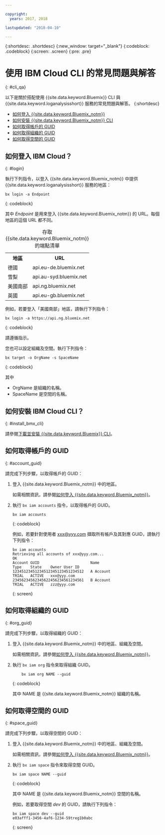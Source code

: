 ```yaml
---

copyright:
  years: 2017, 2018

lastupdated: "2018-04-10"

---
```



{:shortdesc: .shortdesc}
{:new_window: target="_blank"}
{:codeblock: .codeblock}
{:screen: .screen}
{:pre: .pre}


# 使用 IBM Cloud CLI 的常見問題與解答
{: #cli_qa}

以下是關於搭配使用 {{site.data.keyword.Bluemix}} CLI 與 {{site.data.keyword.loganalysisshort}} 服務的常見問題與解答。
{:shortdesc}

* [如何登入 {{site.data.keyword.Bluemix_notm}}](/docs/services/CloudLogAnalysis/qa/cli_qa.html#login)
* [如何安裝 {{site.data.keyword.Bluemix_notm}} CLI](/docs/services/CloudLogAnalysis/qa/cli_qa.html#install_bmx_cli)
* [如何取得帳戶的 GUID](/docs/services/CloudLogAnalysis/qa/cli_qa.html#account_guid)
* [如何取得組織的 GUID](/docs/services/CloudLogAnalysis/qa/cli_qa.html#org_guid)
* [如何取得空間的 GUID](/docs/services/CloudLogAnalysis/qa/cli_qa.html#space_guid)

## 如何登入 IBM Cloud？
{: #login}

執行下列指令，以登入 {{site.data.keyword.Bluemix_notm}} 中提供 {{site.data.keyword.loganalysisshort}} 服務的地區：

```
bx login -a Endpoint
```
{: codeblock}
	
其中 *Endpoint* 是用來登入 {{site.data.keyword.Bluemix_notm}} 的 URL。每個地區的這個 URL 都不同。
	
<table>
    <caption>存取 {{site.data.keyword.Bluemix_notm}} 的端點清單</caption>
	<tr>
	  <th>地區</th>
	  <th>URL</th>
	</tr>
	<tr>
	  <td>德國</td>
	  <td>api.eu-de.bluemix.net</td>
	</tr>
	<tr>
	  <td>雪梨</td>
	  <td>api.au-syd.bluemix.net</td>
	</tr>
	<tr>
	  <td>美國南部</td>
	  <td>api.ng.bluemix.net</td>
	</tr>
	<tr>
	  <td>英國</td>
	  <td>api.eu-gb.bluemix.net</td>
	</tr>
</table>

例如，若要登入「美國南部」地區，請執行下列指令：
	
```
bx login -a https://api.ng.bluemix.net
```
{: codeblock}

請遵循指示。 

您也可以設定組織及空間。執行下列指令：

```
bx target -o OrgName -s SpaceName
```
{: codeblock}

其中

* OrgName 是組織的名稱。
* SpaceName 是空間的名稱。

	
	
## 如何安裝 IBM Cloud CLI？
{: #install_bmx_cli}

請參閱[下載並安裝 {{site.data.keyword.Bluemix}} CLI](/docs/cli/reference/bluemix_cli/download_cli.html#download_install)。



## 如何取得帳戶的 GUID
{: #account_guid}
	
請完成下列步驟，以取得帳戶的 GUID：
	
1. 登入 {{site.data.keyword.Bluemix_notm}} 中的地區。 

    如需相關資訊，請參閱[如何登入 {{site.data.keyword.Bluemix_notm}}](/docs/services/CloudLogAnalysis/qa/cli_qa.html#login)。
	
2. 執行 `bx iam accounts` 指令，以取得帳戶的 GUID。

    ```
	bx iam accounts
	```
	{: codeblock} 
	
	例如，若要針對使用者 xxx@yyy.com 擷取所有帳戶及其對應 GUID，請執行下列指令：
	
	```
	bx iam accounts
	Retrieving all accounts of xxx@yyy.com...
    OK
    Account GUID                       Name                               Type    State    Owner User ID   
    12345123451234512345123451234512   A Account                          TRIAL   ACTIVE   xxx@yyy.com   
    23456234562345622456234561234561   B Account                          TRIAL   ACTIVE   zzz@yyy.com   
	```
	{: screen}

	
## 如何取得組織的 GUID
{: #org_guid}

請完成下列步驟，以取得組織的 GUID：
	
1. 登入 {{site.data.keyword.Bluemix_notm}} 中的地區、組織及空間。 

    如需相關資訊，請參閱[如何登入 {{site.data.keyword.Bluemix_notm}}](/docs/services/CloudLogAnalysis/qa/cli_qa.html#login)。

2. 執行 `bx iam org` 指令來取得組織 GUID。 

    ```
        bx iam org NAME --guid
    ```
    {: codeblock}
	
    其中 NAME 是 {{site.data.keyword.Bluemix_notm}} 組織的名稱。        
		
		
		
## 如何取得空間的 GUID
{: #space_guid}
	
請完成下列步驟，以取得空間的 GUID：
	
1. 登入 {{site.data.keyword.Bluemix_notm}} 中的地區、組織及空間。 

    如需相關資訊，請參閱[如何登入 {{site.data.keyword.Bluemix_notm}}](/docs/services/CloudLogAnalysis/qa/cli_qa.html#login)。
	
2. 執行 `bx iam space` 指令來取得空間 GUID。 

    ```
    bx iam space NAME --guid
    ```
    {: codeblock}
	
    其中 NAME 是 {{site.data.keyword.Bluemix_notm}} 空間的名稱。 
	
    例如，若要取得空間 *dev* 的 GUID，請執行下列指令：
	
    ```
    bx iam space dev --guid
    e03afff1-3456-4af6-1234-59treg1b0abc
    ```
    {: screen}




		
		
